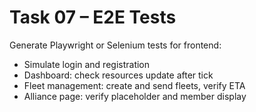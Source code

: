 # Task 07 – E2E Tests

Generate Playwright or Selenium tests for frontend:

- Simulate login and registration
- Dashboard: check resources update after tick
- Fleet management: create and send fleets, verify ETA
- Alliance page: verify placeholder and member display

